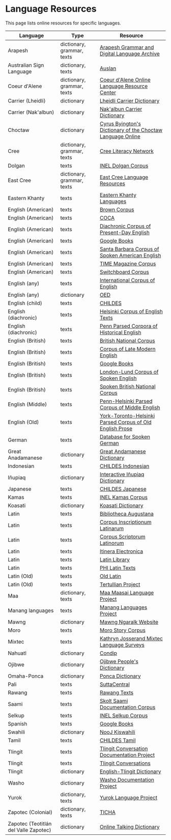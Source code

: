 # Language Resources

This page lists online resources for specific languages.

Language                              | Type                       | Resource
--------------------------------------|----------------------------|--------------------------------------------------------------------------------------------------------------------------------------------------------------------------------------
Arapesh                               | dictionary, grammar, texts | [Arapesh Grammar and Digital Language Archive](http://www.arapesh.org/)
Australian Sign Language              | dictionary, texts          | [Auslan](http://www.auslan.org.au/)
Coeur d'Alene                         | dictionary, grammar, texts | [Coeur d'Alene Online Language Resource Center](http://lasrv01.ipfw.edu/COLRC/reichard.php)
Carrier (Lheidli)                     | dictionary                 | [Lheidli Carrier Dictionary](http://www.billposer.org/LheidliCarrierDictionary/)
Carrier (Nak'albun)                   | dictionary                 | [Nak'albun Carrier Dictionary](http://www.billposer.org/NakalbunCarrierDictionary/)
Choctaw                               | dictionary                 | [Cyrus Byington's Dictionary of the Choctaw Language Online](https://www.webonary.org/byington-choctaw/)
Cree                                  | dictionary, grammar, texts | [Cree Literacy Network](https://creeliteracy.org/)
Dolgan                                | texts                      | [INEL Dolgan Corpus](https://corpora.uni-hamburg.de/hzsk/de/islandora/object/spoken-corpus:dolgan-1.0)
East Cree                             | dictionary, grammar, texts | [East Cree Language Resources](https://www.eastcree.org/cree/)
Eastern Khanty                        | texts                      | [Eastern Khanty Languages](http://www.policy.hu/filtchenko/Documenting%20Eastern%20Khanty/index.htm)
English (American)                    | texts                      | [Brown Corpus](http://www.helsinki.fi/varieng/CoRD/corpora/BROWN/)
English (American)                    | texts                      | [COCA](https://corpus.byu.edu/coca/)
English (American)                    | texts                      | [Diachronic Corpus of Present-Day English](http://www.helsinki.fi/varieng/CoRD/corpora/DCPSE/index.html)
English (American)                    | texts                      | [Google Books](http://googlebooks.byu.edu/)
English (American)                    | texts                      | [Santa Barbara Corpus of Spoken American English](http://www.linguistics.ucsb.edu/research/santa-barbara-corpus)
English (American)                    | texts                      | [TIME Magazine Corpus](https://corpus.byu.edu/time/)
English (American)                    | texts                      | [Switchboard Corpus](https://www.isip.piconepress.com/projects/switchboard/)
English (any)                         | texts                      | [International Corpus of English](http://ice-corpora.net/ice/)
English (any)                         | dictionary                 | [OED](https://corpus.byu.edu/oed/)
English (child)                       | texts                      | [CHILDES](https://childes.talkbank.org/)
English (diachronic)                  | texts                      | [Helsinki Corpus of English Texts](http://www.helsinki.fi/varieng/CoRD/corpora/HelsinkiCorpus/)
English (diachronic)                  | texts                      | [Penn Parsed Corpora of Historical English](https://www.ling.upenn.edu/ppche/ppche-release-2016/)
English (British)                     | texts                      | [British National Corpus](http://www.natcorp.ox.ac.uk/)
English (British)                     | texts                      | [Corpus of Late Modern English](http://www.helsinki.fi/varieng/CoRD/corpora/CLMETEV/)
English (British)                     | texts                      | [Google Books](http://googlebooks.byu.edu/)
English (British)                     | texts                      | [London-Lund Corpus of Spoken English](http://www.helsinki.fi/varieng/CoRD/corpora/LLC/)
English (British)                     | texts                      | [Spoken British National Corpus](https://linguistlist.org/issues/29/29-4591.html)
English (Middle)                      | texts                      | [Penn-Helsinki Parsed Corpus of Middle English](https://www.ling.upenn.edu/mideng/)
English (Old)                         | texts                      | [York-Toronto-Helsinki Parsed Corpus of Old English Prose](http://www-users.york.ac.uk/~lang22/YCOE/YcoeHome.htm)
German                                | texts                      | [Database for Spoken German](https://dgd.ids-mannheim.de/)
Great Anadamanese                     | dictionary                 | [Great Andamanese Dictionary](http://www.andamanese.net/GA-lexicon/lexicon/index.htm)
Indonesian                            | texts                      | [CHILDES Indonesian](https://childes.talkbank.org/browser/index.php?url=EastAsian/Indonesian/Jakarta/)
Iñupiaq                               | dictionary                 | [Interactive Iñupiaq Dictionary](http://www.alaskool.org/language/dictionaries/inupiaq/dictionary.htm)
Japanese                              | texts                      | [CHILDES Japanese](https://childes.talkbank.org/access/Japanese/Miyata.html)
Kamas                                 | texts                      | [INEL Kamas Corpus](https://inel.corpora.uni-hamburg.de/KamasCorpus/search)
Koasati                               | dictionary                 | [Koasati Dictionary](https://koasati.azurewebsites.net/)
Latin                                 | texts                      | [Bibliotheca Augustana](http://www.hs-augsburg.de/~harsch/a_chron.html)
Latin                                 | texts                      | [Corpus Inscriptionum Latinarum](https://arachne.uni-koeln.de/drupal/?q=en/node/291)
Latin                                 | texts                      | [Corpus Scriptorum Latinorum](http://www.forumromanum.org/literature/index.html)
Latin                                 | texts                      | [Itinera Electronica](http://agoraclass.fltr.ucl.ac.be/concordances/intro.htm)
Latin                                 | texts                      | [Latin Library](http://thelatinlibrary.com/)
Latin                                 | texts                      | [PHI Latin Texts](https://latin.packhum.org/browse)
Latin (Old)                           | texts                      | [Old Latin](https://en.wikipedia.org/wiki/Old_Latin)
Latin (Old)                           | texts                      | [Tertullian Project](http://tertullian.org/)
Maa                                   | dictionary, texts          | [Maa Maasai Language Project](https://pages.uoregon.edu/maasai/)
Manang languages                      | texts                      | [Manang Languages Project](https://mananglanguages.isg.siue.edu/)
Mawng                                 | dictionary                 | [Mawng Ngaralk Website](http://www.mawngngaralk.org.au/main/index.php)
Moro                                  | texts                      | [Moro Story Corpus](http://linguistics.berkeley.edu/moro/#/)
Mixtec                                | texts                      | [Kathryn Josserand Mixtec Language Surveys](https://fromthepage.lib.utexas.edu/sullivant/the-kathryn-josserand-mixtec-language-surveys?sfns=mo)
Nahuatl                               | dictionary                 | [Condip](http://condip.dk/condip.php)
Ojibwe                                | dictionary                 | [Ojibwe People's Dictionary](https://ojibwe.lib.umn.edu/)
Omaha-Ponca                           | dictionary                 | [Ponca Dictionary](https://www.webonary.org/dojomaha-ponca/)
Pali                                  | texts                      | [SuttaCentral](https://suttacentral.net/)
Rawang                                | texts                      | [Rawang Texts](http://tibeto-burman.net/rda/texts/index.html)
Saami                                 | texts                      | [Skolt Saami Documentation Corpus](http://metashare.csc.fi/repository/browse/skolt-saami-documentation-corpus-2016/3bb9c396987411e3b2eb005056be118efb344a7e95cc4628a7635540c213a0f4/)
Selkup                                | texts                      | [INEL Selkup Corpus](https://inel.corpora.uni-hamburg.de/SelkupCorpus/search)
Spanish                               | texts                      | [Google Books](http://googlebooks.byu.edu/)
Swahili                               | dictionary                 | [NooJ Kiswahili](http://www.nooj-association.org/index.php?option=com_k2&view=item&id=120:kiswahili-resource&Itemid=611)
Tamil                                 | texts                      | [CHILDES Tamil](https://childes.talkbank.org/browser/index.php?url=Other/Tamil/)
Tlingit                               | texts                      | [Tlingit Conversation Documentation Project](http://www.uas.alaska.edu/arts_sciences/humanities/alaska-languages/cuped/video-conv/)
Tlingit                               | texts                      | [Tlingit Conversations](https://www.uas.alaska.edu/arts_sciences/humanities/alaska-languages/cuped/video-conv/)
Tlingit                               | dictionary                 | [English-Tlingit Dictionary](http://www.alaskool.org/language/dictionaries/akn/tlingit/information/Index_TND.html)
Washo                                 | dictionary                 | [Washo Documentation Project](https://lucian.uchicago.edu/blogs/washo/)
Yurok                                 | dictionary, texts          | [Yurok Language Project](http://linguistics.berkeley.edu/~yurok/index.php)
Zapotec (Colonial)                    | dictionary, texts          | [TICHA](https://ticha.haverford.edu/en/)
Zapotec (Teotitlán del Valle Zapotec) | dictionary                 | [Online Talking Dictionary](http://talkingdictionary.swarthmore.edu/teotitlan/)

